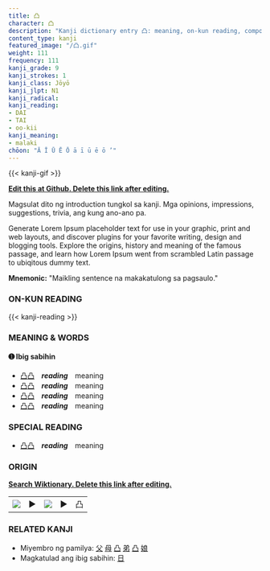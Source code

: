 ```yaml
---
title: 凸
character: 凸
description: "Kanji dictionary entry 凸: meaning, on-kun reading, compounds, origin, related kanji"
content_type: kanji
featured_image: "/凸.gif"
weight: 111
frequency: 111
kanji_grade: 9
kanji_strokes: 1
kanji_class: Jōyō
kanji_jlpt: N1
kanji_radical: 
kanji_reading: 
- DAI
- TAI
- oo-kii
kanji_meaning:
- malaki
chōon: "Ā Ī Ū Ē Ō ā ī ū ē ō ’"
---
```

[//]: # (Don't edit the line below. Kanji animated GIF code is automatically generated.)
{{< kanji-gif >}}

[//]: # (Edit below this line.)

**[Edit this at Github. Delete this link after editing.](https://github.com/tim0g/tim/tree/main/content/kanji/凸/index.md)**

Magsulat dito ng introduction tungkol sa kanji. Mga opinions, impressions, suggestions, trivia, ang kung ano-ano pa.

Generate Lorem Ipsum placeholder text for use in your graphic, print and web layouts, and discover plugins for your favorite writing, design and blogging tools. Explore the origins, history and meaning of the famous passage, and learn how Lorem Ipsum went from scrambled Latin passage to ubiqitous dummy text.
 
**Mnemonic:** "Maikling sentence na makakatulong sa pagsaulo."

### ON-KUN READING

[//]: # (Don't edit the line below. ON-KUN READING code is automatically generated.)
{{< kanji-reading >}}

### MEANING & WORDS

#### ➊ **Ibig sabihin**
  - [凸](../凸)[凸](../凸)　***reading***　meaning
  - [凸](../凸)[凸](../凸)　***reading***　meaning
  - [凸](../凸)[凸](../凸)　***reading***　meaning
  - [凸](../凸)[凸](../凸)　***reading***　meaning

### SPECIAL READING
  - [凸](../凸)[凸](../凸)　***reading***　meaning

### ORIGIN

**[Search Wiktionary. Delete this link after editing.](https://wiktionary.org/wiki/凸)**
<table class="kanji-table"><tr><td>
<img src="60px-凸-bronze.svg.png">
</td><td>▶</td><td>
<img src="60px-凸-oracle.svg.png">
</td><td>▶</td>
<td class="kanji-origin">凸</td>
</tr></table>

### RELATED KANJI
- Miyembro ng pamilya: [父](../父) [母](../母) [凸](../凸) [弟](../弟) [凸](../凸) [娘](../娘)
- Magkatulad ang ibig sabihin: [日](../日)
